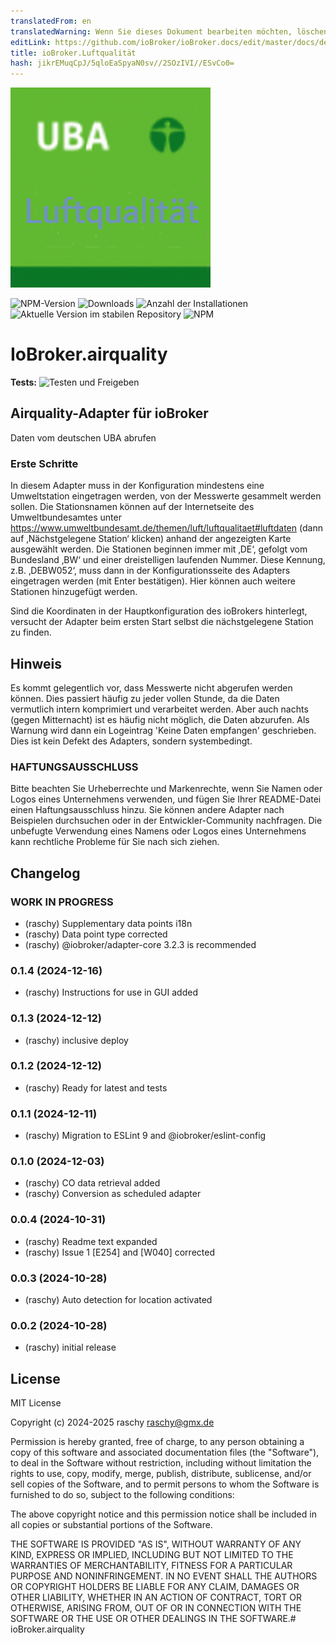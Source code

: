 ```yaml
---
translatedFrom: en
translatedWarning: Wenn Sie dieses Dokument bearbeiten möchten, löschen Sie bitte das Feld "translationsFrom". Andernfalls wird dieses Dokument automatisch erneut übersetzt
editLink: https://github.com/ioBroker/ioBroker.docs/edit/master/docs/de/adapterref/iobroker.airquality/README.md
title: ioBroker.Luftqualität
hash: jikrEMuqCpJ/5qloEaSpyaN0sv//2SOzIVI//ESvCo0=
---
```

![Logo](../../../en/adapterref/iobroker.airquality/admin/airquality.png)

![NPM-Version](https://img.shields.io/npm/v/iobroker.airquality.svg)
![Downloads](https://img.shields.io/npm/dm/iobroker.airquality.svg)
![Anzahl der Installationen](https://iobroker.live/badges/airquality-installed.svg)
![Aktuelle Version im stabilen Repository](https://iobroker.live/badges/airquality-stable.svg)
![NPM](https://nodei.co/npm/iobroker.airquality.png?downloads=true)

# IoBroker.airquality
**Tests:** ![Testen und Freigeben](https://github.com/raschy/ioBroker.airquality/workflows/Test%20and%20Release/badge.svg)

## Airquality-Adapter für ioBroker
Daten vom deutschen UBA abrufen

### Erste Schritte
In diesem Adapter muss in der Konfiguration mindestens eine Umweltstation eingetragen werden, von der Messwerte gesammelt werden sollen. Die Stationsnamen können auf der Internetseite des Umweltbundesamtes unter https://www.umweltbundesamt.de/themen/luft/luftqualitaet#luftdaten (dann auf ‚Nächstgelegene Station‘ klicken) anhand der angezeigten Karte ausgewählt werden.
Die Stationen beginnen immer mit ‚DE‘, gefolgt vom Bundesland ‚BW‘ und einer dreistelligen laufenden Nummer. Diese Kennung, z.B. ‚DEBW052‘, muss dann in der Konfigurationsseite des Adapters eingetragen werden (mit Enter bestätigen). Hier können auch weitere Stationen hinzugefügt werden.

Sind die Koordinaten in der Hauptkonfiguration des ioBrokers hinterlegt, versucht der Adapter beim ersten Start selbst die nächstgelegene Station zu finden.

## Hinweis
Es kommt gelegentlich vor, dass Messwerte nicht abgerufen werden können. Dies passiert häufig zu jeder vollen Stunde, da die Daten vermutlich intern komprimiert und verarbeitet werden. Aber auch nachts (gegen Mitternacht) ist es häufig nicht möglich, die Daten abzurufen. Als Warnung wird dann ein Logeintrag 'Keine Daten empfangen' geschrieben. Dies ist kein Defekt des Adapters, sondern systembedingt.

### HAFTUNGSAUSSCHLUSS
Bitte beachten Sie Urheberrechte und Markenrechte, wenn Sie Namen oder Logos eines Unternehmens verwenden, und fügen Sie Ihrer README-Datei einen Haftungsausschluss hinzu.
Sie können andere Adapter nach Beispielen durchsuchen oder in der Entwickler-Community nachfragen. Die unbefugte Verwendung eines Namens oder Logos eines Unternehmens kann rechtliche Probleme für Sie nach sich ziehen.

## Changelog

<!--
	Placeholder for the next version (at the beginning of the line):
	### **WORK IN PROGRESS**
-->
### **WORK IN PROGRESS**

- (raschy) Supplementary data points i18n
- (raschy) Data point type corrected 
- (raschy) @iobroker/adapter-core 3.2.3 is recommended 

### 0.1.4 (2024-12-16)

- (raschy) Instructions for use in GUI added

### 0.1.3 (2024-12-12)

- (raschy) inclusive deploy

### 0.1.2 (2024-12-12)

- (raschy) Ready for latest and tests

### 0.1.1 (2024-12-11)

- (raschy) Migration to ESLint 9 and @iobroker/eslint-config

### 0.1.0 (2024-12-03)

- (raschy) CO data retrieval added
- (raschy) Conversion as scheduled adapter

### 0.0.4 (2024-10-31)

- (raschy) Readme text expanded
- (raschy) Issue 1 [E254] and [W040] corrected

### 0.0.3 (2024-10-28)

- (raschy) Auto detection for location activated

### 0.0.2 (2024-10-28)

- (raschy) initial release

## License

MIT License

Copyright (c) 2024-2025 raschy <raschy@gmx.de>

Permission is hereby granted, free of charge, to any person obtaining a copy
of this software and associated documentation files (the "Software"), to deal
in the Software without restriction, including without limitation the rights
to use, copy, modify, merge, publish, distribute, sublicense, and/or sell
copies of the Software, and to permit persons to whom the Software is
furnished to do so, subject to the following conditions:

The above copyright notice and this permission notice shall be included in all
copies or substantial portions of the Software.

THE SOFTWARE IS PROVIDED "AS IS", WITHOUT WARRANTY OF ANY KIND, EXPRESS OR
IMPLIED, INCLUDING BUT NOT LIMITED TO THE WARRANTIES OF MERCHANTABILITY,
FITNESS FOR A PARTICULAR PURPOSE AND NONINFRINGEMENT. IN NO EVENT SHALL THE
AUTHORS OR COPYRIGHT HOLDERS BE LIABLE FOR ANY CLAIM, DAMAGES OR OTHER
LIABILITY, WHETHER IN AN ACTION OF CONTRACT, TORT OR OTHERWISE, ARISING FROM,
OUT OF OR IN CONNECTION WITH THE SOFTWARE OR THE USE OR OTHER DEALINGS IN THE
SOFTWARE.# ioBroker.airquality